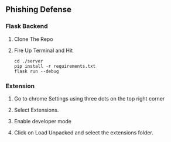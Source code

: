 ## Phishing Defense

### Flask Backend

1. Clone The Repo
2. Fire Up Terminal and Hit

   ```
   cd ./server
   pip install -r requirements.txt 
   flask run --debug
   ```

### Extension

1. Go to chrome Settings using three dots on the top right corner

2. Select Extensions.
3. Enable developer mode
4. Click on Load Unpacked and select the extensions folder.
</br>


